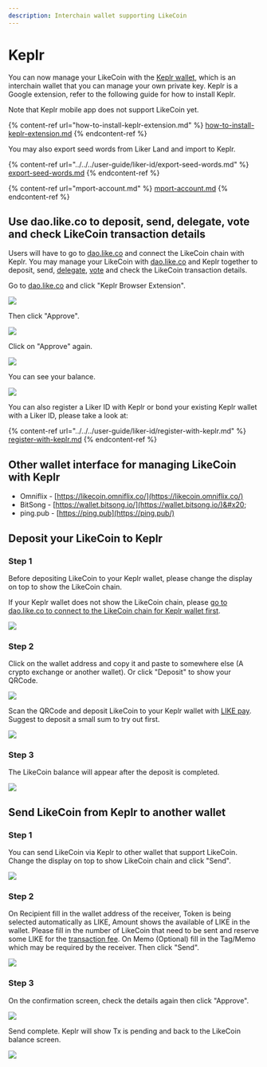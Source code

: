 ```yaml
---
description: Interchain wallet supporting LikeCoin
---
```


# Keplr

You can now manage your LikeCoin with the [Keplr wallet](https://www.keplr.app/), which is an interchain wallet that you can manage your own private key. Keplr is a Google extension, refer to the following guide for how to install Keplr. &#x20;

Note that Keplr mobile app does not support LikeCoin yet.

{% content-ref url="how-to-install-keplr-extension.md" %}
[how-to-install-keplr-extension.md](how-to-install-keplr-extension.md)
{% endcontent-ref %}

You may also export seed words from Liker Land and import to Keplr.

{% content-ref url="../../../user-guide/liker-id/export-seed-words.md" %}
[export-seed-words.md](../../../user-guide/liker-id/export-seed-words.md)
{% endcontent-ref %}

{% content-ref url="mport-account.md" %}
[mport-account.md](mport-account.md)
{% endcontent-ref %}

## **Use dao.like.co to deposit, send, delegate, vote and check LikeCoin transaction details**&#x20;

Users will have to go to [dao.like.co](https://dao.like.co/) and connect the LikeCoin chain with Keplr. You may manage your LikeCoin with [dao.like.co](https://dao.like.co/) and Keplr together to deposit, send, [delegate](../../stake/delegation-of-likecoin.md), [vote](../../governance/direct-vote.md) and check the LikeCoin transaction details.

Go to [dao.like.co](https://dao.like.co/) and click "Keplr Browser Extension".

![](../../../.gitbook/assets/keplr06.png)

Then click "Approve".

![](../../../.gitbook/assets/keplr07.png)

Click on "Approve" again.

![](../../../.gitbook/assets/keplr08.png)

You can see your balance.

![](../../../.gitbook/assets/keplr09.png)

You can also register a Liker ID with Keplr or bond your existing Keplr wallet with a Liker ID, please take a look at:

{% content-ref url="../../../user-guide/liker-id/register-with-keplr.md" %}
[register-with-keplr.md](../../../user-guide/liker-id/register-with-keplr.md)
{% endcontent-ref %}

## Other wallet interface for managing LikeCoin with Keplr

* Omniflix - [https://likecoin.omniflix.co/](https://likecoin.omniflix.co/)
* BitSong - [https://wallet.bitsong.io/](https://wallet.bitsong.io/)&#x20;
* ping.pub - [https://ping.pub](https://ping.pub/)

## **Deposit your LikeCoin to Keplr**

### Step 1

Before depositing LikeCoin to your Keplr wallet, please change the display on top to show the LikeCoin chain.

If your Keplr wallet does not show the LikeCoin chain, please [go to dao.like.co to connect to the LikeCoin chain for Keplr wallet first](./#use-dao.like.co-to-check-likecoin-transaction-details-transfer-or-delegate).

![](<../../../.gitbook/assets/Keplr Liker ID 07.png>)

### Step 2

Click on the wallet address and copy it and paste to somewhere else (A crypto exchange or another wallet). Or click "Deposit" to show your QRCode.

![](../../../.gitbook/assets/keplr05.png)

Scan the QRCode and deposit LikeCoin to your Keplr wallet with [LIKE pay](../like-pay.md). Suggest to deposit a small sum to try out first.

![](../../../.gitbook/assets/keplr05dot5.png)

### Step 3

The LikeCoin balance will appear after the deposit is completed.

![](<../../../.gitbook/assets/Keplr Liker ID 08.png>)

## **Send LikeCoin from Keplr to another wallet**

### Step 1

You can send LikeCoin via Keplr to other wallet that support LikeCoin. Change the display on top to show LikeCoin chain and click "Send".

![](../../../.gitbook/assets/keplr10.png)

### Step 2

On Recipient fill in the wallet address of the receiver, Token is being selected automatically as LIKE, Amount shows the available of LIKE in the wallet. Please fill in the number of LikeCoin that need to be sent and reserve some LIKE for the [transaction fee](../transaction-fee.md). On Memo (Optional) fill in the Tag/Memo which may be required by the receiver. Then click "Send".

![](../../../.gitbook/assets/keplr11.png)

### Step 3

On the confirmation screen, check the details again then click "Approve".

![](../../../.gitbook/assets/keplr12.png)

Send complete. Keplr will show Tx is pending and back to the LikeCoin balance screen.

![](../../../.gitbook/assets/keplr13.png)
